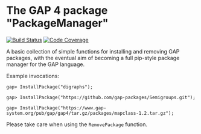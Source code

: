 The GAP 4 package "PackageManager"
==================================

[![Build Status](https://travis-ci.org/mtorpey/PackageManager.svg?branch=master)](https://travis-ci.org/mtorpey/PackageManager)
[![Code Coverage](https://codecov.io/github/mtorpey/PackageManager/coverage.svg?branch=master&token=)](https://codecov.io/gh/mtorpey/PackageManager)

A basic collection of simple functions for installing and removing GAP packages,
with the eventual aim of becoming a full pip-style package manager for the GAP
language.

Example invocations:

    gap> InstallPackage("digraphs");

    gap> InstallPackage("https://github.com/gap-packages/Semigroups.git");

    gap> InstallPackage("https://www.gap-system.org/pub/gap/gap4/tar.gz/packages/mapclass-1.2.tar.gz");

Please take care when using the `RemovePackage` function.
